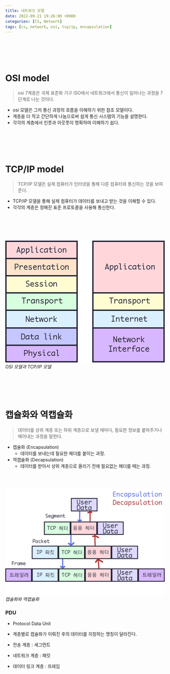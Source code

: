 ```yaml
---
title: 네트워크 모델
date: 2022-09-21 19:26:00 +0900
categories: [CS, Network]
tags: [cs, network, osi, tcp/ip, encapsulation]
---
```




<br/>
<br/>
<br/>
<br/>

# OSI model

> osi 7계층은 국제 표준화 기구 ISO에서  네트워크에서 통신이 일어나는 과정을 7단계로 나눈 것이다.

- osi 모델은 그저 통신 과정의 흐름을 이해하기 위한 참조 모델이다.
- 계층을 더 작고 간단하게 나눔으로써 쉽게 통신 시스템의 기능을 설명한다.
- 각각의 계층에서 인풋과 아웃풋이 명확하여 이해하기 쉽다.


<br/>
<br/>
<br/>
<br/>



# TCP/IP model

> TCP/IP 모델은 실제 컴퓨터가 인터넷을 통해 다른 컴퓨터와 통신하는 것을 보여준다.

- TCP/IP 모델을 통해 실제 컴퓨터가 데이터를 보내고 받는 것을 이해할 수 있다.
- 각각의 계층은 정해진 표준 프로토콜을 사용해 통신한다.


<br/>
<br/>
<br/>
<br/>

![img-description](assets/img/posting/network/osi&tcp_model.png)
_OSI 모델과 TCP/IP 모델_


<br/>
<br/>
<br/>
<br/>


# 캡슐화와 역캡슐화

> 데이터를 상위 계층 또는 하위 계층으로 보낼 때마다, 필요한 정보를 붙여주거나 떼어내는 과정을 말한다.

- 캡슐화 (Encapsulation)
  - 데이터를 보내는데 필요한 헤더를 붙이는 과정.
- 역캡슐화 (Decapsulation)
  - 데이터를 받아서 상위 계층으로 올리기 전에 필요없는 헤더를 떼는 과정.


<br/>
<br/>

![img-description](assets/img/posting/network/packet_capsulation.png)
_캡슐화와 역캡슐화_

### PDU

- Protocol Data Unit
- 계층별로 캡슐화가 이뤄진 후의 데이터를 지칭하는 명칭이 달라진다.

- 전송 계층 : 세그먼트
- 네트워크 계층 : 패킷
- 데이터 링크 계층 : 프레임

<br/>
<br/>
<br/>
<br/>
